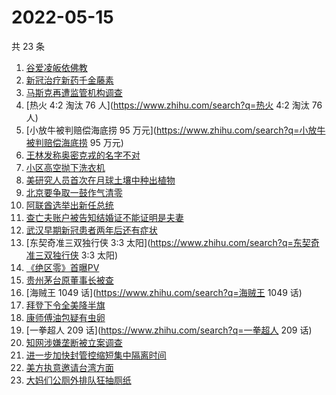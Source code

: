 # 2022-05-15

共 23 条

<!-- BEGIN -->
<!-- 最后更新时间 Sun May 15 2022 09:06:34 GMT+0800 (China Standard Time) -->

1. [谷爱凌皈依佛教](https://www.zhihu.com/search?q=谷爱凌皈依佛教)
1. [新冠治疗新药千金藤素](https://www.zhihu.com/search?q=新冠治疗新药千金藤素)
1. [马斯克再遭监管机构调查](https://www.zhihu.com/search?q=马斯克再遭监管机构调查)
1. [热火 4:2 淘汰 76 人](https://www.zhihu.com/search?q=热火 4:2 淘汰 76 人)
1. [小放牛被判赔偿海底捞 95 万元](https://www.zhihu.com/search?q=小放牛被判赔偿海底捞 95 万元)
1. [王林发称奥密克戎的名字不对](https://www.zhihu.com/search?q=王林发称奥密克戎的名字不对)
1. [小区高空抛下洗衣机](https://www.zhihu.com/search?q=小区高空抛下洗衣机)
1. [美研究人员首次在月球土壤中种出植物](https://www.zhihu.com/search?q=美研究人员首次在月球土壤中种出植物)
1. [北京要争取一鼓作气清零](https://www.zhihu.com/search?q=北京要争取一鼓作气清零)
1. [阿联酋选举出新任总统](https://www.zhihu.com/search?q=阿联酋选举出新任总统)
1. [查亡夫账户被告知结婚证不能证明是夫妻](https://www.zhihu.com/search?q=查亡夫账户被告知结婚证不能证明是夫妻)
1. [武汉早期新冠患者两年后还有症状](https://www.zhihu.com/search?q=武汉早期新冠患者两年后还有症状)
1. [东契奇准三双独行侠 3:3 太阳](https://www.zhihu.com/search?q=东契奇准三双独行侠 3:3 太阳)
1. [《绝区零》首曝PV](https://www.zhihu.com/search?q=《绝区零》首曝PV)
1. [贵州茅台原董事长被查](https://www.zhihu.com/search?q=贵州茅台原董事长被查)
1. [海贼王 1049 话](https://www.zhihu.com/search?q=海贼王 1049 话)
1. [拜登下令全美降半旗](https://www.zhihu.com/search?q=拜登下令全美降半旗)
1. [康师傅油包疑有虫卵](https://www.zhihu.com/search?q=康师傅油包疑有虫卵)
1. [一拳超人 209 话](https://www.zhihu.com/search?q=一拳超人 209 话)
1. [知网涉嫌垄断被立案调查](https://www.zhihu.com/search?q=知网涉嫌垄断被立案调查)
1. [进一步加快封管控缩短集中隔离时间](https://www.zhihu.com/search?q=进一步加快封管控缩短集中隔离时间)
1. [美方执意邀请台湾方面](https://www.zhihu.com/search?q=美方执意邀请台湾方面)
1. [大妈们公厕外排队狂抽厕纸](https://www.zhihu.com/search?q=大妈们公厕外排队狂抽厕纸)

<!-- END -->

